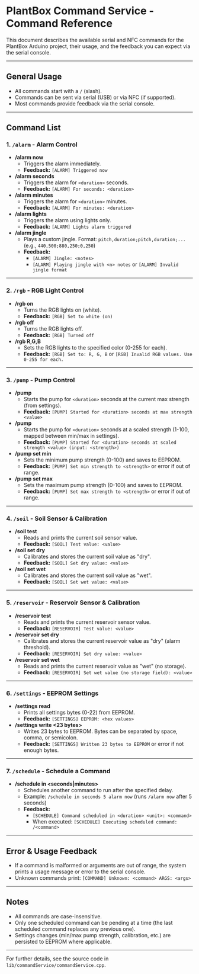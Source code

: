 # PlantBox Command Service - Command Reference

This document describes the available serial and NFC commands for the PlantBox Arduino project, their usage, and the feedback you can expect via the serial console.

---

## General Usage

- All commands start with a `/` (slash).
- Commands can be sent via serial (USB) or via NFC (if supported).
- Most commands provide feedback via the serial console.

---

## Command List

### 1. `/alarm` - Alarm Control

- **/alarm now**
  - Triggers the alarm immediately.
  - **Feedback:** `[ALARM] Triggered now`
- **/alarm seconds <duration>**
  - Triggers the alarm for `<duration>` seconds.
  - **Feedback:** `[ALARM] For seconds: <duration>`
- **/alarm minutes <duration>**
  - Triggers the alarm for `<duration>` minutes.
  - **Feedback:** `[ALARM] For minutes: <duration>`
- **/alarm lights**
  - Triggers the alarm using lights only.
  - **Feedback:** `[ALARM] Lights alarm triggered`
- **/alarm jingle <notes>**
  - Plays a custom jingle. Format: `pitch,duration;pitch,duration;...` (e.g., `440,500;880,250;0,250`)
  - **Feedback:**
    - `[ALARM] Jingle: <notes>`
    - `[ALARM] Playing jingle with <n> notes` or `[ALARM] Invalid jingle format`

---

### 2. `/rgb` - RGB Light Control

- **/rgb on**
  - Turns the RGB lights on (white).
  - **Feedback:** `[RGB] Set to white (on)`
- **/rgb off**
  - Turns the RGB lights off.
  - **Feedback:** `[RGB] Turned off`
- **/rgb R,G,B**
  - Sets the RGB lights to the specified color (0-255 for each).
  - **Feedback:** `[RGB] Set to: R, G, B` or `[RGB] Invalid RGB values. Use 0-255 for each.`

---

### 3. `/pump` - Pump Control

- **/pump <duration>**
  - Starts the pump for `<duration>` seconds at the current max strength (from settings).
  - **Feedback:** `[PUMP] Started for <duration> seconds at max strength <value>`
- **/pump <strength> <duration>**
  - Starts the pump for `<duration>` seconds at a scaled strength (1-100, mapped between min/max in settings).
  - **Feedback:** `[PUMP] Started for <duration> seconds at scaled strength <value> (input: <strength>)`
- **/pump set min <strength>**
  - Sets the minimum pump strength (0-100) and saves to EEPROM.
  - **Feedback:** `[PUMP] Set min strength to <strength>` or error if out of range.
- **/pump set max <strength>**
  - Sets the maximum pump strength (0-100) and saves to EEPROM.
  - **Feedback:** `[PUMP] Set max strength to <strength>` or error if out of range.

---

### 4. `/soil` - Soil Sensor & Calibration

- **/soil test**
  - Reads and prints the current soil sensor value.
  - **Feedback:** `[SOIL] Test value: <value>`
- **/soil set dry**
  - Calibrates and stores the current soil value as "dry".
  - **Feedback:** `[SOIL] Set dry value: <value>`
- **/soil set wet**
  - Calibrates and stores the current soil value as "wet".
  - **Feedback:** `[SOIL] Set wet value: <value>`

---

### 5. `/reservoir` - Reservoir Sensor & Calibration

- **/reservoir test**
  - Reads and prints the current reservoir sensor value.
  - **Feedback:** `[RESERVOIR] Test value: <value>`
- **/reservoir set dry**
  - Calibrates and stores the current reservoir value as "dry" (alarm threshold).
  - **Feedback:** `[RESERVOIR] Set dry value: <value>`
- **/reservoir set wet**
  - Reads and prints the current reservoir value as "wet" (no storage).
  - **Feedback:** `[RESERVOIR] Set wet value (no storage field): <value>`

---

### 6. `/settings` - EEPROM Settings

- **/settings read**
  - Prints all settings bytes (0-22) from EEPROM.
  - **Feedback:** `[SETTINGS] EEPROM: <hex values>`
- **/settings write <23 bytes>**
  - Writes 23 bytes to EEPROM. Bytes can be separated by space, comma, or semicolon.
  - **Feedback:** `[SETTINGS] Written 23 bytes to EEPROM` or error if not enough bytes.

---

### 7. `/schedule` - Schedule a Command

- **/schedule in <seconds|minutes> <duration> <command>**
  - Schedules another command to run after the specified delay.
  - Example: `/schedule in seconds 5 alarm now` (runs `/alarm now` after 5 seconds)
  - **Feedback:**
    - `[SCHEDULE] Command scheduled in <duration> <unit>: <command>`
    - When executed: `[SCHEDULE] Executing scheduled command: /<command>`

---

## Error & Usage Feedback

- If a command is malformed or arguments are out of range, the system prints a usage message or error to the serial console.
- Unknown commands print: `[COMMAND] Unknown: <command> ARGS: <args>`

---

## Notes

- All commands are case-insensitive.
- Only one scheduled command can be pending at a time (the last scheduled command replaces any previous one).
- Settings changes (min/max pump strength, calibration, etc.) are persisted to EEPROM where applicable.

---

For further details, see the source code in `lib/commandService/commandService.cpp`.
